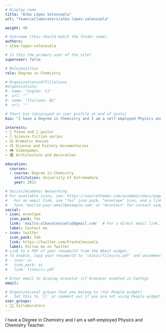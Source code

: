 ```yaml
---
# Display name
title: "Alba López Valenzuela"
url: "team/collaborators/alba-lopez-valenzuela"

weight: 40

# Username (this should match the folder name)
authors:
- alba-lopez-valenzuela

# Is this the primary user of the site?
superuser: false

# Role/position
role: Degree in Chemistry

# Organizations/Affiliations
#organizations:
#- name: "Inglés: C1"
#  url: ""
#- name: "Italiano: B2"
#  url: ""  

# Short bio (displayed in user profile at end of posts)
bio: "I have a Degree in Chemistry and I am a self-employed Physics and Chemistry Teacher."

interests:
- 🎹 Piano and 🎸 guitar
- 🍿 Science-fiction series
- 🎞 Dramatic movies
- 📺 Science and history documentaries
- 🎮 Videogames
- 🏛️ Architecture and decoration

education:
  courses:
  - course: Degree in Chemistry
    institution: University of Extremadura
    year: 2021  

# Social/Academic Networking
# For available icons, see: https://sourcethemes.com/academic/docs/page-builder/#icons
#   For an email link, use "fas" icon pack, "envelope" icon, and a link in the
#   form "mailto:your-email@example.com" or "#contact" for contact widget.
social:
- icon: envelope
  icon_pack: fas
  link: 'mailto:albavalenzuela3@gmail.com'  # For a direct email link, use "mailto:test@example.org".
  label: Contact me
- icon: twitter
  icon_pack: fab
  link: https://twitter.com/FrauValenzuela
  label: Follow me on Twitter
# Link to a PDF of your resume/CV from the About widget.
# To enable, copy your resume/CV to `static/files/cv.pdf` and uncomment the lines below.
# - icon: cv
#   icon_pack: ai
#   link: files/cv.pdf

# Enter email to display Gravatar (if Gravatar enabled in Config)
email:

# Organizational groups that you belong to (for People widget)
#   Set this to `[]` or comment out if you are not using People widget.
user_groups:
- 🙌🏼 Collaborators
---
```


I have a Degree in Chemistry and I am a self-employed Physics and Chemistry Teacher.